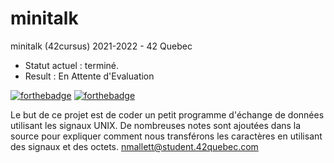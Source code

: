 # minitalk
 minitalk (42cursus) 2021-2022 - 42 Quebec

- Statut actuel : terminé.
- Result        : En Attente d'Evaluation

[![forthebadge](https://forthebadge.com/images/badges/made-with-c.svg)](https://forthebadge.com)
[![forthebadge](https://forthebadge.com/images/badges/built-with-love.svg)](https://forthebadge.com)

Le but de ce projet est de coder un petit programme d'échange de données utilisant les signaux UNIX. De nombreuses notes sont ajoutées dans la source pour expliquer comment nous transférons les caractères en utilisant des signaux et des octets.
nmallett@student.42quebec.com